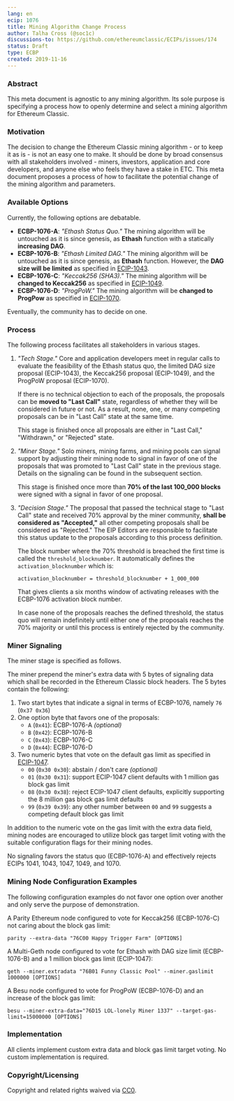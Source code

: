 ```yaml
---
lang: en
ecip: 1076
title: Mining Algorithm Change Process
author: Talha Cross (@soc1c)
discussions-to: https://github.com/ethereumclassic/ECIPs/issues/174
status: Draft
type: ECBP
created: 2019-11-16
---
```


### Abstract
This meta document is agnostic to any mining algorithm. Its sole purpose is specifying a process how to openly determine and select a mining algorithm for Ethereum Classic.

### Motivation
The decision to change the Ethereum Classic mining algorithm - or to keep it as is - is not an easy one to make. It should be done by broad consensus with all stakeholders involved - miners, investors, application and core developers, and anyone else who feels they have a stake in ETC. This meta document proposes a process of how to facilitate the potential change of the mining algorithm and parameters.

### Available Options
Currently, the following options are debatable.

- **ECBP-1076-A**: _"Ethash Status Quo."_ The mining algorithm will be untouched as it is since genesis, as **Ethash** function with a statically **increasing DAG**.
- **ECBP-1076-B**: _"Ethash Limited DAG."_ The mining algorithm will be untouched as it is since genesis, as **Ethash** function. However, the **DAG size will be limited** as specified in [ECIP-1043](https://ecips.ethereumclassic.org/ECIPs/ecip-1043).
- **ECBP-1076-C**: _"Keccak256 (SHA3)."_ The mining algorithm will be **changed to Keccak256** as specified in [ECIP-1049](https://ecips.ethereumclassic.org/ECIPs/ecip-1049).
- **ECBP-1076-D**: _"ProgPoW."_ The mining algorithm will be **changed to ProgPow** as specified in [ECIP-1070](https://ecips.ethereumclassic.org/ECIPs/ecip-1070).

Eventually, the community has to decide on one.

### Process
The following process facilitates all stakeholders in various stages.

1. _"Tech Stage."_ Core and application developers meet in regular calls to evaluate the feasibility of the Ethash status quo, the limited DAG size proposal (ECIP-1043), the Keccak256 proposal (ECIP-1049), and the ProgPoW proposal (ECIP-1070).

    If there is no technical objection to each of the proposals, the proposals can be **moved to "Last Call"** state, regardless of whether they will be considered in future or not. As a result, none, one, or many competing proposals can be in "Last Call" state at the same time.

    This stage is finished once all proposals are either in "Last Call," "Withdrawn," or "Rejected" state.

2. _"Miner Stage."_ Solo miners, mining farms, and mining pools can signal support by adjusting their mining node to signal in favor of one of the proposals that was promoted to "Last Call" state in the previous stage. Details on the signaling can be found in the subsequent section.

    This stage is finished once more than **70% of the last 100_000 blocks** were signed with a signal in favor of one proposal.
3. _"Decision Stage."_ The proposal that passed the technical stage to "Last Call" state and received 70% approval by the miner community, **shall be considered as "Accepted,"** all other competing proposals shall be considered as "Rejected." The EIP Editors are responsible to facilitate this status update to the proposals according to this process definition.

    The block number where the 70% threshold is breached the first time is called the `threshold_blocknumber`. It automatically defines the `activation_blocknumber` which is:

    ```
    activation_blocknumber = threshold_blocknumber + 1_000_000
    ```

    That gives clients a six months window of activating releases with the ECBP-1076 activation block number.

    In case none of the proposals reaches the defined threshold, the status quo will remain indefinitely until either one of the proposals reaches the 70% majority or until this process is entirely rejected by the community.

### Miner Signaling
The miner stage is specified as follows.

The miner prepend the miner's extra data with 5 bytes of signaling data which shall be recorded in the Ethereum Classic block headers. The 5 bytes contain the following:

1. Two start bytes that indicate a signal in terms of ECBP-1076, namely `76` (`0x37 0x36`)
2. One option byte that favors one of the proposals:
    - `A` (`0x41`): ECBP-1076-A _(optional)_
    - `B` (`0x42`): ECBP-1076-B
    - `C` (`0x43`): ECBP-1076-C
    - `D` (`0x44`): ECBP-1076-D
3. Two numeric bytes that vote on the default gas limit as specified in [ECIP-1047](https://ecips.ethereumclassic.org/ECIPs/ecip-1047).
    - `00` (`0x30 0x30`): abstain / don't care _(optional)_
    - `01` (`0x30 0x31`): support ECIP-1047 client defaults with 1 million gas block gas limit
    - `08` (`0x30 0x38`): reject ECIP-1047 client defaults, explicitly supporting the 8 million gas block gas limit defaults
    - `99` (`0x39 0x39`): any other number between `00` and `99` suggests a competing default block gas limit

In addition to the numeric vote on the gas limit with the extra data field, mining nodes are encouraged to utilize block gas target limit voting with the suitable configuration flags for their mining nodes.

No signaling favors the status quo (ECBP-1076-A) and effectively rejects ECIPs 1041, 1043, 1047, 1049, and 1070.

### Mining Node Configuration Examples
The following configuration examples do not favor one option over another and only serve the purpose of demonstration.

A Parity Ethereum node configured to vote for Keccak256 (ECBP-1076-C) not caring about the block gas limit:

```
parity --extra-data "76C00 Happy Trigger Farm" [OPTIONS]
```

A Multi-Geth node configured to vote for Ethash with DAG size limit (ECBP-1076-B) and a 1 million block gas limit (ECIP-1047):

```
geth --miner.extradata "76B01 Funny Classic Pool" --miner.gaslimit 1000000 [OPTIONS]
```
A Besu node configured to vote for ProgPoW (ECBP-1076-D) and an increase of the block gas limit:

```
besu --miner-extra-data="76D15 LOL-lonely Miner 1337" --target-gas-limit=15000000 [OPTIONS]
```

### Implementation
All clients implement custom extra data and block gas limit target voting. No custom implementation is required.

### Copyright/Licensing
Copyright and related rights waived via [CC0](https://creativecommons.org/publicdomain/zero/1.0/).
